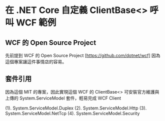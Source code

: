 # 在 .NET Core 自定義 ClientBase<> 呼叫 WCF 範例


## WCF 的 Open Source Project

先前提到 WCF 的 Open Source Project [https://github.com/dotnet/wcf] 因為這個專案讓這件事情店的容易。

## 套件引用

因為這個 MIT 的專案，因此實現這個 WCF 的 ClientBase<> 可安裝官方維護與上傳的 System.ServiceModel 套件，輕易完成 WCF Client

(1). System.ServiceModel.Duplex
(2). System.ServiceModel.Http
(3). System.ServiceModel.NetTcp
(4). System.ServiceModel.Security